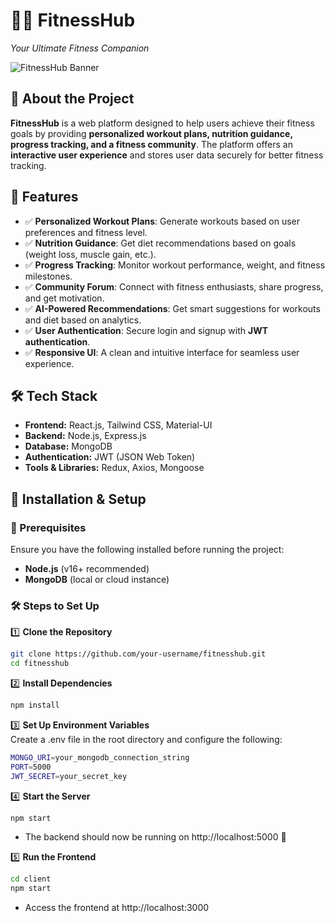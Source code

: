 # 🏋️‍♂️ FitnessHub  
*Your Ultimate Fitness Companion*  

![FitnessHub Banner](https://via.placeholder.com/1000x300?text=FitnessHub)  

## 📖 About the Project  
**FitnessHub** is a web platform designed to help users achieve their fitness goals by providing **personalized workout plans, nutrition guidance, progress tracking, and a fitness community**. The platform offers an **interactive user experience** and stores user data securely for better fitness tracking.  

## 🌟 Features  
- ✅ **Personalized Workout Plans**: Generate workouts based on user preferences and fitness level.  
- ✅ **Nutrition Guidance**: Get diet recommendations based on goals (weight loss, muscle gain, etc.).  
- ✅ **Progress Tracking**: Monitor workout performance, weight, and fitness milestones.  
- ✅ **Community Forum**: Connect with fitness enthusiasts, share progress, and get motivation.  
- ✅ **AI-Powered Recommendations**: Get smart suggestions for workouts and diet based on analytics.  
- ✅ **User Authentication**: Secure login and signup with **JWT authentication**.  
- ✅ **Responsive UI**: A clean and intuitive interface for seamless user experience.  

## 🛠️ Tech Stack  
- **Frontend:** React.js, Tailwind CSS, Material-UI  
- **Backend:** Node.js, Express.js  
- **Database:** MongoDB  
- **Authentication:** JWT (JSON Web Token)  
- **Tools & Libraries:** Redux, Axios, Mongoose  

## 🚀 Installation & Setup  

### 📌 Prerequisites  
Ensure you have the following installed before running the project:  
- **Node.js** (v16+ recommended)  
- **MongoDB** (local or cloud instance)  

### 🛠️ Steps to Set Up  

1️⃣ **Clone the Repository**  
```bash
git clone https://github.com/your-username/fitnesshub.git
cd fitnesshub

```

2️⃣ **Install Dependencies**
```bash
npm install

```

3️⃣ **Set Up Environment Variables**<br>
Create a .env file in the root directory and configure the following:
```bash
MONGO_URI=your_mongodb_connection_string
PORT=5000
JWT_SECRET=your_secret_key

```

4️⃣ **Start the Server**
```bash
npm start

```
- The backend should now be running on http://localhost:5000 🚀

5️⃣ **Run the Frontend**
```bash
cd client
npm start
```
- Access the frontend at http://localhost:3000
